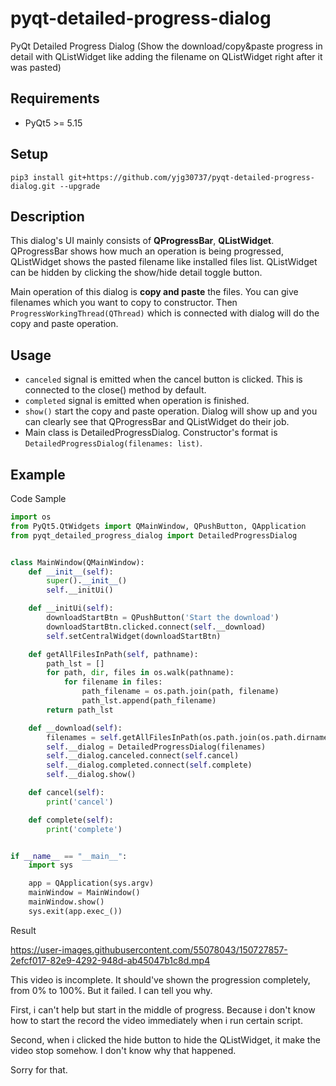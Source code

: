# pyqt-detailed-progress-dialog
PyQt Detailed Progress Dialog (Show the download/copy&paste progress in detail with QListWidget like adding the filename on QListWidget right after it was pasted)

## Requirements
* PyQt5 >= 5.15

## Setup
```pip3 install git+https://github.com/yjg30737/pyqt-detailed-progress-dialog.git --upgrade```

## Description
This dialog's UI mainly consists of <b>QProgressBar</b>, <b>QListWidget</b>. QProgressBar shows how much an operation is being progressed, QListWidget shows the pasted filename like installed files list. QListWidget can be hidden by clicking the show/hide detail toggle button. 

Main operation of this dialog is <b>copy and paste</b> the files. You can give filenames which you want to copy to constructor. Then ```ProgressWorkingThread(QThread)``` which is connected with dialog will do the copy and paste operation.

## Usage
* ```canceled``` signal is emitted when the cancel button is clicked. This is connected to the close() method by default.
* ```completed``` signal is emitted when operation is finished.
* ```show()``` start the copy and paste operation. Dialog will show up and you can clearly see that QProgressBar and QListWidget do their job.
* Main class is DetailedProgressDialog. Constructor's format is ```DetailedProgressDialog(filenames: list)```.

## Example
Code Sample
```python
import os
from PyQt5.QtWidgets import QMainWindow, QPushButton, QApplication
from pyqt_detailed_progress_dialog import DetailedProgressDialog


class MainWindow(QMainWindow):
    def __init__(self):
        super().__init__()
        self.__initUi()

    def __initUi(self):
        downloadStartBtn = QPushButton('Start the download')
        downloadStartBtn.clicked.connect(self.__download)
        self.setCentralWidget(downloadStartBtn)

    def getAllFilesInPath(self, pathname):
        path_lst = []
        for path, dir, files in os.walk(pathname):
            for filename in files:
                path_filename = os.path.join(path, filename)
                path_lst.append(path_filename)
        return path_lst

    def __download(self):
        filenames = self.getAllFilesInPath(os.path.join(os.path.dirname(__file__), 'src')) # Get all the filenames list in certain directory
        self.__dialog = DetailedProgressDialog(filenames)
        self.__dialog.canceled.connect(self.cancel)
        self.__dialog.completed.connect(self.complete)
        self.__dialog.show()

    def cancel(self):
        print('cancel')

    def complete(self):
        print('complete')


if __name__ == "__main__":
    import sys

    app = QApplication(sys.argv)
    mainWindow = MainWindow()
    mainWindow.show()
    sys.exit(app.exec_())
```

Result

https://user-images.githubusercontent.com/55078043/150727857-2efcf017-82e9-4292-948d-ab45047b1c8d.mp4

This video is incomplete. It should've shown the progression completely, from 0% to 100%. But it failed. I can tell you why.

First, i can't help but start in the middle of progress. Because i don't know how to start the record the video immediately when i run certain script.

Second, when i clicked the hide button to hide the QListWidget, it make the video stop somehow. I don't know why that happened.

Sorry for that.





